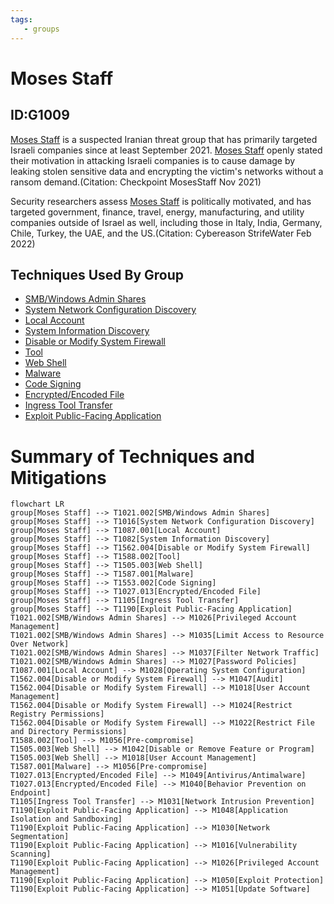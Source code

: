 ```yaml
---
tags:
   - groups
---
```

# Moses Staff
## ID:G1009
[Moses Staff](/mitre/groups/G1009) is a suspected Iranian threat group that has primarily targeted Israeli companies since at least September 2021. [Moses Staff](/mitre/groups/G1009) openly stated their motivation in attacking Israeli companies is to cause damage by leaking stolen sensitive data and encrypting the victim's networks without a ransom demand.(Citation: Checkpoint MosesStaff Nov 2021) 

Security researchers assess [Moses Staff](/mitre/groups/G1009) is politically motivated, and has targeted government, finance, travel, energy, manufacturing, and utility companies outside of Israel as well, including those in Italy, India, Germany, Chile, Turkey, the UAE, and the US.(Citation: Cybereason StrifeWater Feb 2022)
## Techniques Used By Group
* [SMB/Windows Admin Shares](techniques/T1021/002)
* [System Network Configuration Discovery](techniques/T1016)
* [Local Account](techniques/T1087/001)
* [System Information Discovery](techniques/T1082)
* [Disable or Modify System Firewall](techniques/T1562/004)
* [Tool](techniques/T1588/002)
* [Web Shell](techniques/T1505/003)
* [Malware](techniques/T1587/001)
* [Code Signing](techniques/T1553/002)
* [Encrypted/Encoded File](techniques/T1027/013)
* [Ingress Tool Transfer](techniques/T1105)
* [Exploit Public-Facing Application](techniques/T1190)

# Summary of Techniques and Mitigations
```mermaid
flowchart LR
group[Moses Staff] --> T1021.002[SMB/Windows Admin Shares]
group[Moses Staff] --> T1016[System Network Configuration Discovery]
group[Moses Staff] --> T1087.001[Local Account]
group[Moses Staff] --> T1082[System Information Discovery]
group[Moses Staff] --> T1562.004[Disable or Modify System Firewall]
group[Moses Staff] --> T1588.002[Tool]
group[Moses Staff] --> T1505.003[Web Shell]
group[Moses Staff] --> T1587.001[Malware]
group[Moses Staff] --> T1553.002[Code Signing]
group[Moses Staff] --> T1027.013[Encrypted/Encoded File]
group[Moses Staff] --> T1105[Ingress Tool Transfer]
group[Moses Staff] --> T1190[Exploit Public-Facing Application]
T1021.002[SMB/Windows Admin Shares] --> M1026[Privileged Account Management]
T1021.002[SMB/Windows Admin Shares] --> M1035[Limit Access to Resource Over Network]
T1021.002[SMB/Windows Admin Shares] --> M1037[Filter Network Traffic]
T1021.002[SMB/Windows Admin Shares] --> M1027[Password Policies]
T1087.001[Local Account] --> M1028[Operating System Configuration]
T1562.004[Disable or Modify System Firewall] --> M1047[Audit]
T1562.004[Disable or Modify System Firewall] --> M1018[User Account Management]
T1562.004[Disable or Modify System Firewall] --> M1024[Restrict Registry Permissions]
T1562.004[Disable or Modify System Firewall] --> M1022[Restrict File and Directory Permissions]
T1588.002[Tool] --> M1056[Pre-compromise]
T1505.003[Web Shell] --> M1042[Disable or Remove Feature or Program]
T1505.003[Web Shell] --> M1018[User Account Management]
T1587.001[Malware] --> M1056[Pre-compromise]
T1027.013[Encrypted/Encoded File] --> M1049[Antivirus/Antimalware]
T1027.013[Encrypted/Encoded File] --> M1040[Behavior Prevention on Endpoint]
T1105[Ingress Tool Transfer] --> M1031[Network Intrusion Prevention]
T1190[Exploit Public-Facing Application] --> M1048[Application Isolation and Sandboxing]
T1190[Exploit Public-Facing Application] --> M1030[Network Segmentation]
T1190[Exploit Public-Facing Application] --> M1016[Vulnerability Scanning]
T1190[Exploit Public-Facing Application] --> M1026[Privileged Account Management]
T1190[Exploit Public-Facing Application] --> M1050[Exploit Protection]
T1190[Exploit Public-Facing Application] --> M1051[Update Software]
```